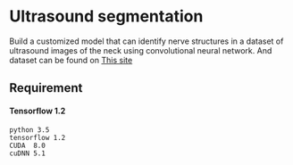 # Ultrasound segmentation
Build a customized model that can identify nerve structures in a dataset of ultrasound images of the neck using convolutional neural network.
And dataset can be found on [This site](https://www.kaggle.com/c/ultrasound-nerve-segmentation)

## Requirement
#### Tensorflow 1.2
```
python 3.5
tensorflow 1.2
CUDA  8.0
cuDNN 5.1
```







